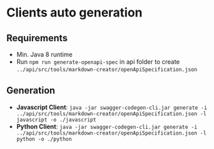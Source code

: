 # Clients auto generation

## Requirements
* Min. Java 8 runtime
* Run `npm run generate-openapi-spec` in api folder to create `../api/src/tools/markdown-creator/openApiSpecification.json`

## Generation
* **Javascript Client**: `java -jar swagger-codegen-cli.jar generate -i ../api/src/tools/markdown-creator/openApiSpecification.json -l javascript -o ./javascript`
* **Python Client**: `java -jar swagger-codegen-cli.jar generate -i ../api/src/tools/markdown-creator/openApiSpecification.json -l python -o ./python`